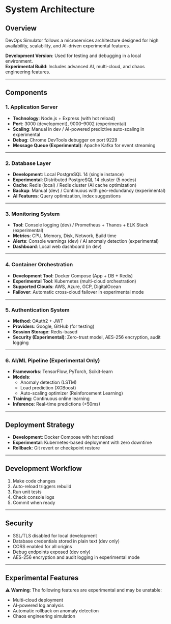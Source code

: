 # System Architecture

## Overview
DevOps Simulator follows a microservices architecture designed for high availability, scalability, and AI-driven experimental features.

**Development Version**: Used for testing and debugging in a local environment.  
**Experimental Build**: Includes advanced AI, multi-cloud, and chaos engineering features.

---

## Components

### 1. Application Server
- **Technology**: Node.js + Express (with hot reload)
- **Port**: 3000 (development), 9000–9002 (experimental)
- **Scaling**: Manual in dev / AI-powered predictive auto-scaling in experimental
- **Debug**: Chrome DevTools debugger on port 9229
- **Message Queue (Experimental)**: Apache Kafka for event streaming

---

### 2. Database Layer
- **Development**: Local PostgreSQL 14 (single instance)
- **Experimental**: Distributed PostgreSQL 14 cluster (5 nodes)
- **Cache**: Redis (local) / Redis cluster (AI cache optimization)
- **Backup**: Manual (dev) / Continuous with geo-redundancy (experimental)
- **AI Features**: Query optimization, index suggestions

---

### 3. Monitoring System
- **Tool**: Console logging (dev) / Prometheus + Thanos + ELK Stack (experimental)
- **Metrics**: CPU, Memory, Disk, Network, Build time
- **Alerts**: Console warnings (dev) / AI anomaly detection (experimental)
- **Dashboard**: Local web dashboard (in dev)

---

### 4. Container Orchestration
- **Development Tool**: Docker Compose (App + DB + Redis)
- **Experimental Tool**: Kubernetes (multi-cloud orchestration)
- **Supported Clouds**: AWS, Azure, GCP, DigitalOcean
- **Failover**: Automatic cross-cloud failover in experimental mode

---

### 5. Authentication System
- **Method**: OAuth2 + JWT
- **Providers**: Google, GitHub (for testing)
- **Session Storage**: Redis-based
- **Security (Experimental)**: Zero-trust model, AES-256 encryption, audit logging

---

### 6. AI/ML Pipeline (Experimental Only)
- **Frameworks**: TensorFlow, PyTorch, Scikit-learn
- **Models**:
  - Anomaly detection (LSTM)
  - Load prediction (XGBoost)
  - Auto-scaling optimizer (Reinforcement Learning)
- **Training**: Continuous online learning
- **Inference**: Real-time predictions (<50ms)

---

## Deployment Strategy
- **Development**: Docker Compose with hot reload
- **Experimental**: Kubernetes-based deployment with zero downtime
- **Rollback**: Git revert or checkpoint restore

---

## Development Workflow
1. Make code changes  
2. Auto-reload triggers rebuild  
3. Run unit tests  
4. Check console logs  
5. Commit when ready  

---

## Security
- SSL/TLS disabled for local development  
- Database credentials stored in plain text (dev only)  
- CORS enabled for all origins  
- Debug endpoints exposed (dev only)  
- AES-256 encryption and audit logging in experimental mode  

---

## Experimental Features
⚠️ **Warning**: The following features are experimental and may be unstable:
- Multi-cloud deployment  
- AI-powered log analysis  
- Automatic rollback on anomaly detection  
- Chaos engineering simulation  

